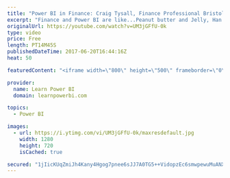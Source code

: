 ```yaml
---
title: "Power BI in Finance: Craig Tysall, Finance Professional Bristol, UK Interview"
excerpt: "Finance and Power BI are like...Peanut butter and Jelly, Han Solo and Luke Skywalker, yin and yang....Well, you get the idea...they're a match made in heaven. 👉 Join the LearnPowerBI Family: https://web.learnpowerbi.com/waitlist-invite/capabilities, when it comes to Finance. ------------------------------------------------"
originalUrl: https://youtube.com/watch?v=UM3jGFfU-0k
type: video
price: Free
length: PT14M45S
publishedDateTime: 2017-06-20T16:44:16Z
heat: 50

featuredContent: "<iframe width=\"800\" height=\"500\" frameborder=\"0\" src=\"https://www.youtube.com/embed/UM3jGFfU-0k\" allow=\"accelerometer; autoplay; encrypted-media; gyroscope; picture-in-picture\" allowfullscreen></iframe>"

provider:
  name: Learn Power BI
  domain: learnpowerbi.com

topics:
  - Power BI

images:
  - url: https://i.ytimg.com/vi/UM3jGFfU-0k/maxresdefault.jpg
    width: 1280
    height: 720
    isCached: true

secured: "1jIicKUqZmiJh4Kany4Hgog7pnee6sJJ7A0TG5++VidopzEc6smwpewuMuANX2FsSHbx1kNHk73NpL1QX540jHSy9bwDQVPtzKaYGri8EugQmTCu+CEYfQghafHcp9ydQ+G4pIAE+i5sD7b3sTQOw2kGkpBDnVvmLkTxLmDAVlF8IgDVqLFwHUVrwuSt/XeXPMdRbg9Cr3VCoktLBDlIFuNnQQuEuL/bxKmqTKY004h6UeSmpiapRxkUgqFOdsqYqKoUzZ6r3AtQxJ+W98Km4hJ//xrqK09fg8B/pGgrILIK2kGvs42hDtWUXt76lh3LAoNs2w2lugDX7pjzIXoyrF8O1RJXhbKoWdmxfdel5cpFLQiuFVCCmMLsXADi2vGgXZI+dSqfpaCpUlIJlygeMvIoxEMw1vDRwPMklE8Q9dQ=;AcpI74Y50Tf4MzsMM4fFVw=="
---
```


